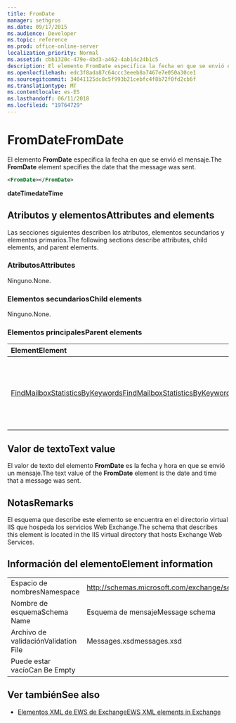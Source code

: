 ```yaml
---
title: FromDate
manager: sethgros
ms.date: 09/17/2015
ms.audience: Developer
ms.topic: reference
ms.prod: office-online-server
localization_priority: Normal
ms.assetid: cbb1320c-479e-4bd3-a462-4ab14c24b1c5
description: El elemento FromDate especifica la fecha en que se envió el mensaje.
ms.openlocfilehash: edc3f8ada87c64ccc3eeeb8a7467e7e050a30ce1
ms.sourcegitcommit: 34041125dc8c5f993b21cebfc4f8b72f0fd2cb6f
ms.translationtype: MT
ms.contentlocale: es-ES
ms.lasthandoff: 06/11/2018
ms.locfileid: "19764729"
---
```

# <a name="fromdate"></a><span data-ttu-id="fb900-103">FromDate</span><span class="sxs-lookup"><span data-stu-id="fb900-103">FromDate</span></span>

<span data-ttu-id="fb900-104">El elemento **FromDate** especifica la fecha en que se envió el mensaje.</span><span class="sxs-lookup"><span data-stu-id="fb900-104">The **FromDate** element specifies the date that the message was sent.</span></span> 
  
```XML
<FromDate></FromDate>
```

 <span data-ttu-id="fb900-105">**dateTime**</span><span class="sxs-lookup"><span data-stu-id="fb900-105">**dateTime**</span></span>
## <a name="attributes-and-elements"></a><span data-ttu-id="fb900-106">Atributos y elementos</span><span class="sxs-lookup"><span data-stu-id="fb900-106">Attributes and elements</span></span>

<span data-ttu-id="fb900-107">Las secciones siguientes describen los atributos, elementos secundarios y elementos primarios.</span><span class="sxs-lookup"><span data-stu-id="fb900-107">The following sections describe attributes, child elements, and parent elements.</span></span>
  
### <a name="attributes"></a><span data-ttu-id="fb900-108">Atributos</span><span class="sxs-lookup"><span data-stu-id="fb900-108">Attributes</span></span>

<span data-ttu-id="fb900-109">Ninguno.</span><span class="sxs-lookup"><span data-stu-id="fb900-109">None.</span></span>
  
### <a name="child-elements"></a><span data-ttu-id="fb900-110">Elementos secundarios</span><span class="sxs-lookup"><span data-stu-id="fb900-110">Child elements</span></span>

<span data-ttu-id="fb900-111">Ninguno.</span><span class="sxs-lookup"><span data-stu-id="fb900-111">None.</span></span>
  
### <a name="parent-elements"></a><span data-ttu-id="fb900-112">Elementos principales</span><span class="sxs-lookup"><span data-stu-id="fb900-112">Parent elements</span></span>

|<span data-ttu-id="fb900-113">**Element**</span><span class="sxs-lookup"><span data-stu-id="fb900-113">**Element**</span></span>|<span data-ttu-id="fb900-114">**Descripción**</span><span class="sxs-lookup"><span data-stu-id="fb900-114">**Description**</span></span>|
|:-----|:-----|
|[<span data-ttu-id="fb900-115">FindMailboxStatisticsByKeywords</span><span class="sxs-lookup"><span data-stu-id="fb900-115">FindMailboxStatisticsByKeywords</span></span>](findmailboxstatisticsbykeywords.md) <br/> |<span data-ttu-id="fb900-116">Especifica una solicitud para buscar las estadísticas de buzón de correo por palabra clave.</span><span class="sxs-lookup"><span data-stu-id="fb900-116">Specifies a request to search for mailbox statistics by keyword.</span></span>  <br/> |
   
## <a name="text-value"></a><span data-ttu-id="fb900-117">Valor de texto</span><span class="sxs-lookup"><span data-stu-id="fb900-117">Text value</span></span>

<span data-ttu-id="fb900-118">El valor de texto del elemento **FromDate** es la fecha y hora en que se envió un mensaje.</span><span class="sxs-lookup"><span data-stu-id="fb900-118">The text value of the **FromDate** element is the date and time that a message was sent.</span></span> 
  
## <a name="remarks"></a><span data-ttu-id="fb900-119">Notas</span><span class="sxs-lookup"><span data-stu-id="fb900-119">Remarks</span></span>

<span data-ttu-id="fb900-120">El esquema que describe este elemento se encuentra en el directorio virtual IIS que hospeda los servicios Web Exchange.</span><span class="sxs-lookup"><span data-stu-id="fb900-120">The schema that describes this element is located in the IIS virtual directory that hosts Exchange Web Services.</span></span>
  
## <a name="element-information"></a><span data-ttu-id="fb900-121">Información del elemento</span><span class="sxs-lookup"><span data-stu-id="fb900-121">Element information</span></span>

|||
|:-----|:-----|
|<span data-ttu-id="fb900-122">Espacio de nombres</span><span class="sxs-lookup"><span data-stu-id="fb900-122">Namespace</span></span>  <br/> |http://schemas.microsoft.com/exchange/services/2006/messages  <br/> |
|<span data-ttu-id="fb900-123">Nombre de esquema</span><span class="sxs-lookup"><span data-stu-id="fb900-123">Schema Name</span></span>  <br/> |<span data-ttu-id="fb900-124">Esquema de mensaje</span><span class="sxs-lookup"><span data-stu-id="fb900-124">Message schema</span></span>  <br/> |
|<span data-ttu-id="fb900-125">Archivo de validación</span><span class="sxs-lookup"><span data-stu-id="fb900-125">Validation File</span></span>  <br/> |<span data-ttu-id="fb900-126">Messages.xsd</span><span class="sxs-lookup"><span data-stu-id="fb900-126">messages.xsd</span></span>  <br/> |
|<span data-ttu-id="fb900-127">Puede estar vacío</span><span class="sxs-lookup"><span data-stu-id="fb900-127">Can Be Empty</span></span>  <br/> ||
   
## <a name="see-also"></a><span data-ttu-id="fb900-128">Ver también</span><span class="sxs-lookup"><span data-stu-id="fb900-128">See also</span></span>



- [<span data-ttu-id="fb900-129">Elementos XML de EWS de Exchange</span><span class="sxs-lookup"><span data-stu-id="fb900-129">EWS XML elements in Exchange</span></span>](ews-xml-elements-in-exchange.md)

